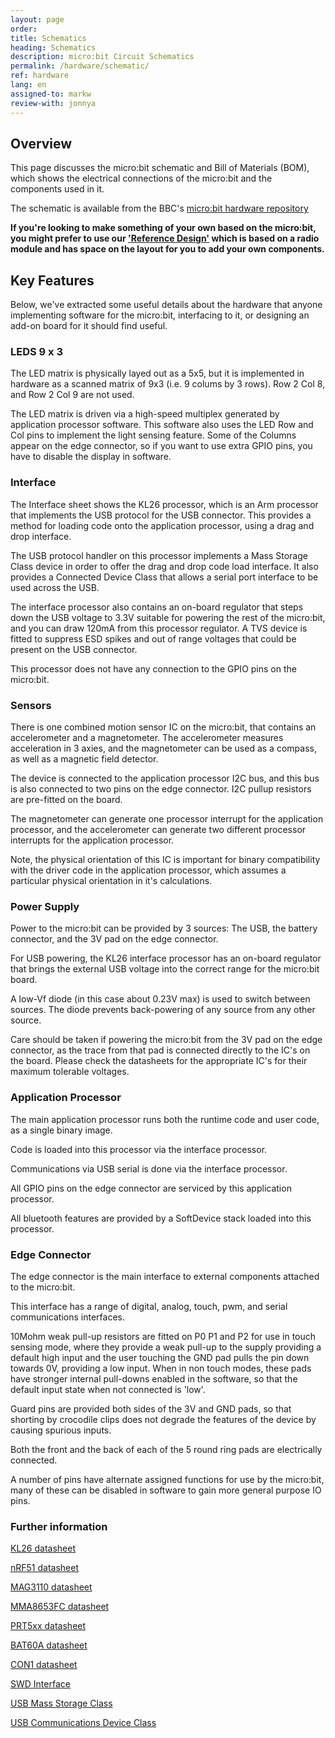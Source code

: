 ```yaml
---
layout: page
order:
title: Schematics
heading: Schematics
description: micro:bit Circuit Schematics
permalink: /hardware/schematic/
ref: hardware
lang: en
assigned-to: markw
review-with: jonnya
---
```


## Overview

This page discusses the micro:bit schematic and Bill of Materials (BOM),
which shows the electrical connections of the micro:bit and the components used in it.

The schematic is available from the BBC's [micro:bit hardware repository](https://github.com/bbcmicrobit/hardware)

**If you're looking to make something of your own based on the micro:bit, you might prefer to
use our ['Reference Design'](/hardware/reference-design/) which is based on a radio module and has space on the layout
for you to add your own components.**

## Key Features

Below, we've extracted some useful details about the hardware that anyone implementing
software for the micro:bit, interfacing to it, or designing an add-on board for it
should find useful.


### LEDS 9 x 3

The LED matrix is physically layed out as a 5x5, but it is implemented in hardware as a
scanned matrix of 9x3 (i.e. 9 colums by 3 rows). Row 2 Col 8, and Row 2 Col 9 are not used.

The LED matrix is driven via a high-speed multiplex generated by application processor software.
This software also uses the LED Row and Col pins to implement the light sensing feature.
Some of the Columns appear on the edge connector, so if you want to use extra GPIO pins,
you have to disable the display in software.


### Interface

The Interface sheet shows the KL26 processor, which is an Arm processor that implements
the USB protocol for the USB connector. This provides a method for loading code onto the application
processor, using a drag and drop interface.

The USB protocol handler on this processor implements a Mass Storage Class device in order to offer
the drag and drop code load interface. It also provides a Connected Device Class that allows
a serial port interface to be used across the USB.

The interface processor also contains an on-board regulator that steps down the USB voltage
to 3.3V suitable for powering the rest of the micro:bit, and you can draw 120mA from this
processor regulator. A TVS device is fitted to suppress ESD spikes and out of range voltages
that could be present on the USB connector.

This processor does not have any connection to the GPIO pins on the micro:bit.

### Sensors

There is one combined motion sensor IC on the micro:bit, that contains an accelerometer and a magnetometer. The accelerometer
measures acceleration in 3 axies, and the magnetometer can be used as a compass, as well as a magnetic field detector.

The device is connected to the application processor I2C bus, and this bus is also connected to two pins on the edge connector. I2C pullup resistors are pre-fitted on the board.

The magnetometer can generate one processor interrupt for the application processor, and the
accelerometer can generate two different processor interrupts for the application processor.

Note, the physical orientation of this IC is important for binary compatibility with the driver
code in the application processor, which assumes a particular physical orientation in it's calculations.



### Power Supply

Power to the micro:bit can be provided by 3 sources: The USB, the battery connector, and the 3V pad
on the edge connector.

For USB powering, the KL26 interface processor has an on-board regulator that brings the external
USB voltage into the correct range for the micro:bit board.

A low-Vf diode (in this case about 0.23V max) is used to switch between sources. The diode prevents back-powering
of any source from any other source.

Care should be taken if powering the micro:bit from the 3V pad on the edge connector, as the trace
from that pad is connected directly to the IC's on the board. Please check the datasheets for the
appropriate IC's for their maximum tolerable voltages.



### Application Processor

The main application processor runs both the runtime code and user code, as a single binary image.

Code is loaded into this processor via the interface processor.

Communications via USB serial is done via the interface processor.

All GPIO pins on the edge connector are serviced by this application processor.

All bluetooth features are provided by a SoftDevice stack loaded into this processor.


### Edge Connector


The edge connector is the main interface to external components attached to the micro:bit.

This interface has a range of digital, analog, touch, pwm, and serial communications interfaces.

10Mohm weak pull-up resistors are fitted on P0 P1 and P2 for use in touch sensing mode, where they
provide a weak pull-up to the supply providing a default high input and the user touching the GND
pad pulls the pin down towards 0V, providing a low input. When in non touch modes, these
pads have stronger internal pull-downs enabled in the software, so that the default input state
when not connected is 'low'.

Guard pins are provided both sides of the 3V and GND pads, so that shorting by crocodile clips
does not degrade the features of the device by causing spurious inputs.

Both the front and the back of each of the 5 round ring pads are electrically connected.

A number of pins have alternate assigned functions for use by the micro:bit, many of these
can be disabled in software to gain more general purpose IO pins.


### Further information

[KL26 datasheet](http://www.nxp.com/webapp/search.partparamdetail.framework?PART_NUMBER=MKL26Z128VFM4)

[nRF51 datasheet](https://www.nordicsemi.com/eng/Products/Bluetooth-low-energy/nRF51822)

[MAG3110 datasheet](http://www.nxp.com/products/sensors/magnetometers/sample-data-sets-for-inertial-and-magnetic-sensors/high-accuracy-3d-magnetometer:MAG3110)

[MMA8653FC datasheet](http://www.nxp.com/products/sensors/accelerometers/3-axis-accelerometers/2g-4g-8g-low-g-10-bit-digital-accelerometer:MMA8653FC)

[PRT5xx datasheet](https://assets.nexperia.com/documents/data-sheet/PRTR5V0U2F_PRTR5V0U2K.pdf)

[BAT60A datasheet](http://www.infineon.com/dgdl/Infineon-BAT60ASERIES-DS-v01_01-en.pdf?fileId=db3a304313d846880113def70c9304a9)

[CON1 datasheet](https://uk.farnell.com/jst-japan-solderless-terminals/s2b-ph-sm4-tb-lf-sn/connector-header-smt-r-a-2mm-2way/dp/9492615)

[SWD Interface](http://www.arm.com/products/system-ip/debug-trace/coresight-soc-components/serial-wire-debug.php)

[USB Mass Storage Class](https://en.wikipedia.org/wiki/USB_mass_storage_device_class)

[USB Communications Device Class](https://en.wikipedia.org/wiki/USB_communications_device_class)
